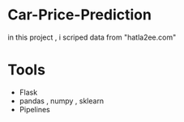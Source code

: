 # Car-Price-Prediction
in this project , i scriped data from "hatla2ee.com"
# Tools
* Flask
* pandas , numpy , sklearn
* Pipelines
#
